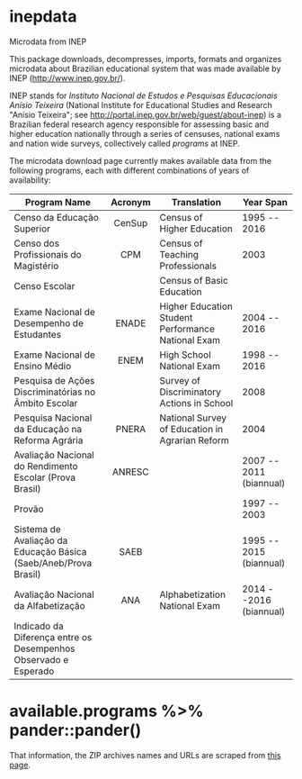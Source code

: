 # inepdata

Microdata from INEP 

This package downloads, decompresses, imports, formats and organizes microdata about Brazilian educational system that was made available by INEP (<http://www.inep.gov.br/>).

INEP stands for *Instituto Nacional de Estudos e Pesquisas Educacionais Anísio Teixeira* (National Institute for Educational Studies and Research "Anísio Teixeira"; see <http://portal.inep.gov.br/web/guest/about-inep>) is a Brazilian federal research agency responsible for assessing basic and higher education nationally through a series of censuses, national exams and nation wide surveys, collectively called *programs* at INEP.

The microdata download page currently makes available data from the following programs, 
each with different combinations of years of availability:

| Program Name                                                      | Acronym   | Translation                                           | Year Span                 |
|-------------------------------------------------------------------|:---------:|-------------------------------------------------------|-------------------        |
| Censo da Educação Superior                                        | CenSup    | Census of Higher Education                            | 1995 -- 2016              |
| Censo dos Profissionais do Magistério                             | CPM       | Census of Teaching Professionals                      | 2003                      |
| Censo Escolar                                                     |           | Census of Basic Education                             |                           |
| Exame Nacional de Desempenho de Estudantes                        | ENADE     | Higher Education Student Performance National Exam    | 2004 -- 2016              |
| Exame Nacional de Ensino Médio                                    | ENEM      | High School National Exam                             | 1998 -- 2016              |
| Pesquisa de Ações Discriminatórias no Âmbito Escolar              |           | Survey of Discriminatory Actions in School            | 2008                      |
| Pesquisa Nacional da Educação na Reforma Agrária                  | PNERA     | National Survey of Education in Agrarian Reform       | 2004                      |
| Avaliação Nacional do Rendimento Escolar (Prova Brasil)           | ANRESC    |                                                       | 2007 -- 2011 (biannual)   |
| Provão                                                            |           |                                                       | 1997 -- 2003              |
| Sistema de Avaliação da Educação Básica (Saeb/Aneb/Prova Brasil)  | SAEB      |                                                       | 1995 -- 2015 (biannual)   |
|  Avaliação Nacional da Alfabetização | ANA | Alphabetization National Exam | 2014 --2016 (biannual) |
| Indicado da Diferença entre os Desempenhos Observado e Esperado

# available.programs %>% pander::pander()

That information, the ZIP archives names and URLs are scraped from [this page](http://portal.inep.gov.br/web/guest/microdados).
